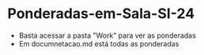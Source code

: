 # Ponderadas-em-Sala-SI-24

- Basta acessar a pasta "Work" para ver as ponderadas
- Em documnetacao.md está todas as ponderadas
